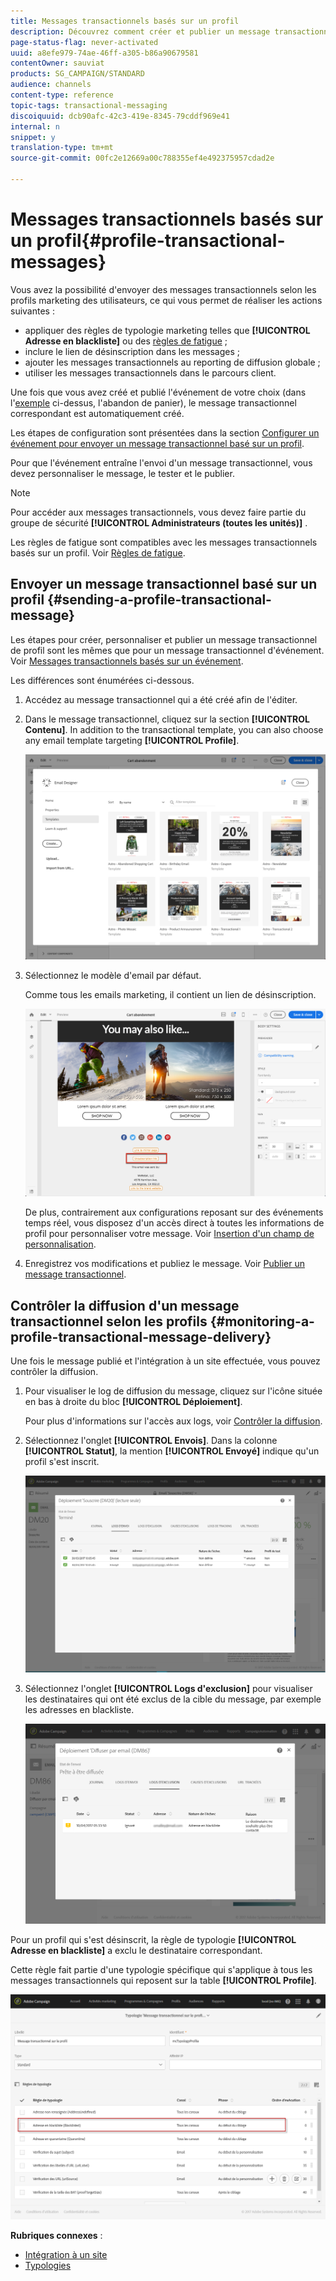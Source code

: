 ```yaml
---
title: Messages transactionnels basés sur un profil
description: Découvrez comment créer et publier un message transactionnel basé sur un profil.
page-status-flag: never-activated
uuid: a8efe979-74ae-46ff-a305-b86a90679581
contentOwner: sauviat
products: SG_CAMPAIGN/STANDARD
audience: channels
content-type: reference
topic-tags: transactional-messaging
discoiquuid: dcb90afc-42c3-419e-8345-79cddf969e41
internal: n
snippet: y
translation-type: tm+mt
source-git-commit: 00fc2e12669a00c788355ef4e492375957cdad2e

---
```



# Messages transactionnels basés sur un profil{#profile-transactional-messages}

Vous avez la possibilité d'envoyer des messages transactionnels selon les profils marketing des utilisateurs, ce qui vous permet de réaliser les actions suivantes :

* appliquer des règles de typologie marketing telles que **[!UICONTROL Adresse en blackliste]** ou des [règles de fatigue](../../administration/using/fatigue-rules.md) ;
* inclure le lien de désinscription dans les messages ;
* ajouter les messages transactionnels au reporting de diffusion globale ;
* utiliser les messages transactionnels dans le parcours client.

Une fois que vous avez créé et publié l'événement de votre choix (dans l'[exemple](../../channels/using/about-transactional-messaging.md#transactional-messaging-operating-principle) ci-dessus, l'abandon de panier), le message transactionnel correspondant est automatiquement créé.

Les étapes de configuration sont présentées dans la section [Configurer un événement pour envoyer un message transactionnel basé sur un profil](../../administration/using/configuring-transactional-messaging.md#use-case--configuring-an-event-to-send-a-transactional-message).

Pour que l'événement entraîne l'envoi d'un message transactionnel, vous devez personnaliser le message, le tester et le publier.

>[!NOTE]
>
>Pour accéder aux messages transactionnels, vous devez faire partie du groupe de sécurité **[!UICONTROL Administrateurs (toutes les unités)]** .
>
>Les règles de fatigue sont compatibles avec les messages transactionnels basés sur un profil. Voir [Règles de fatigue](../../administration/using/fatigue-rules.md).

## Envoyer un message transactionnel basé sur un profil   {#sending-a-profile-transactional-message}

Les étapes pour créer, personnaliser et publier un message transactionnel de profil sont les mêmes que pour un message transactionnel d'événement. Voir [Messages transactionnels basés sur un événement](../../channels/using/event-transactional-messages.md).

Les différences sont énumérées ci-dessous.

1. Accédez au message transactionnel qui a été créé afin de l'éditer.
1. Dans le message transactionnel, cliquez sur la section **[!UICONTROL Contenu]**. In addition to the transactional template, you can also choose any email template targeting **[!UICONTROL Profile]**.

   ![](assets/message-center_marketing_templates.png)

1. Sélectionnez le modèle d'email par défaut.

   Comme tous les emails marketing, il contient un lien de désinscription.

   ![](assets/message-center_marketing_perso_unsubscription.png)

   De plus, contrairement aux configurations reposant sur des événements temps réel, vous disposez d'un accès direct à toutes les informations de profil pour personnaliser votre message. Voir [Insertion d'un champ de personnalisation](../../designing/using/personalization.md#inserting-a-personalization-field).

1. Enregistrez vos modifications et publiez le message. Voir [Publier un message transactionnel](../../channels/using/event-transactional-messages.md#publishing-a-transactional-message).

## Contrôler la diffusion d'un message transactionnel selon les profils   {#monitoring-a-profile-transactional-message-delivery}

Une fois le message publié et l'intégration à un site effectuée, vous pouvez contrôler la diffusion.

1. Pour visualiser le log de diffusion du message, cliquez sur l'icône située en bas à droite du bloc **[!UICONTROL Déploiement]**.

   Pour plus d'informations sur l'accès aux logs, voir [Contrôler la diffusion](../../sending/using/monitoring-a-delivery.md).

1. Sélectionnez l'onglet **[!UICONTROL Envois]**. Dans la colonne **[!UICONTROL Statut]**, la mention **[!UICONTROL Envoyé]** indique qu'un profil s'est inscrit.

   ![](assets/message-center_marketing_sending_logs.png)

1. Sélectionnez l'onglet **[!UICONTROL Logs d'exclusion]** pour visualiser les destinataires qui ont été exclus de la cible du message, par exemple les adresses en blackliste.

   ![](assets/message-center_marketing_exclusion_logs.png)

Pour un profil qui s'est désinscrit, la règle de typologie **[!UICONTROL Adresse en blackliste]** a exclu le destinataire correspondant.

Cette règle fait partie d'une typologie spécifique qui s'applique à tous les messages transactionnels qui reposent sur la table **[!UICONTROL Profile]**.

![](assets/message-center_marketing_typology.png)

**Rubriques connexes** :

* [Intégration à un site](../../administration/using/configuring-transactional-messaging.md#integrating-the-triggering-of-the-event-in-a-website)
* [Typologies](../../administration/using/about-typology-rules.md)

